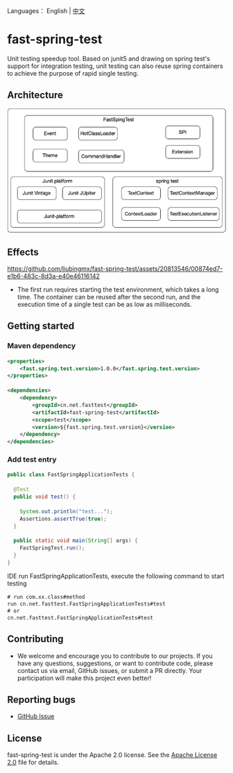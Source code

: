 Languages： English | [中文](README_CN.md)
# fast-spring-test
Unit testing speedup tool. Based on junit5 and drawing on spring test's support for integration testing, unit testing can also reuse spring containers to achieve the purpose of rapid single testing.
  
## Architecture

![Architecture](https://github.com/liubingmx/fast-spring-test/blob/main/doc/architecture.png)

## Effects


https://github.com/liubingmx/fast-spring-test/assets/20813546/00874ed7-e1b6-483c-8d3a-e40e46116142

- The first run requires starting the test environment, which takes a long time. The container can be reused after the second run, and the execution time of a single test can be as low as milliseconds.

## Getting started

### Maven dependency

```xml
<properties>
    <fast.spring.test.version>1.0.0</fast.spring.test.version>
</properties>

<dependencies>
    <dependency>
        <groupId>cn.net.fasttest</groupId>
        <artifactId>fast-spring-test</artifactId>
        <scope>test</scope>
        <version>${fast.spring.test.version}</version>
    </dependency>
</dependencies>
```

### Add test entry

```java
public class FastSpringApplicationTests {

  @Test
  public void test() {

    System.out.println("test...");
    Assertions.assertTrue(true);
  }

  public static void main(String[] args) {
    FastSpringTest.run();
  }
}
```

IDE run FastSpringApplicationTests, execute the following command to start testing
```
# run com.xx.class#method
run cn.net.fasttest.FastSpringApplicationTests#test
# or
cn.net.fasttest.FastSpringApplicationTests#test
```

## Contributing

- We welcome and encourage you to contribute to our projects. If you have any questions, suggestions, or want to contribute code, please contact us via email, GitHub issues, or submit a PR directly. Your participation will make this project even better!

## Reporting bugs

- [GitHub Issue](https://github.com/liubingmx/fast-spring-test/issues/new)

## License

fast-spring-test is under the Apache 2.0 license. See the [Apache License 2.0](https://www.apache.org/licenses/LICENSE-2.0) file for details.